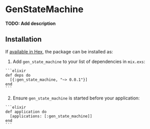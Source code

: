 # GenStateMachine

**TODO: Add description**

## Installation

If [available in Hex](https://hex.pm/docs/publish), the package can be installed as:

  1. Add `gen_state_machine` to your list of dependencies in `mix.exs`:

    ```elixir
    def deps do
      [{:gen_state_machine, "~> 0.0.1"}]
    end
    ```

  2. Ensure `gen_state_machine` is started before your application:

    ```elixir
    def application do
      [applications: [:gen_state_machine]]
    end
    ```
